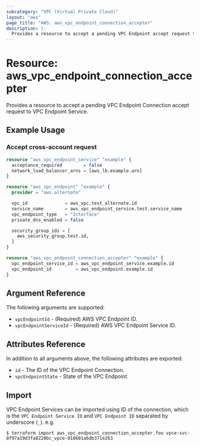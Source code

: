 ```yaml
---
subcategory: "VPC (Virtual Private Cloud)"
layout: "aws"
page_title: "AWS: aws_vpc_endpoint_connection_accepter"
description: |-
  Provides a resource to accept a pending VPC Endpoint accept request to VPC Endpoint Service.
---
```


# Resource: aws_vpc_endpoint_connection_accepter

Provides a resource to accept a pending VPC Endpoint Connection accept request to VPC Endpoint Service.

## Example Usage

### Accept cross-account request

```terraform
resource "aws_vpc_endpoint_service" "example" {
  acceptance_required        = false
  network_load_balancer_arns = [aws_lb.example.arn]
}

resource "aws_vpc_endpoint" "example" {
  provider = "aws.alternate"

  vpc_id              = aws_vpc.test_alternate.id
  service_name        = aws_vpc_endpoint_service.test.service_name
  vpc_endpoint_type   = "Interface"
  private_dns_enabled = false

  security_group_ids = [
    aws_security_group.test.id,
  ]
}

resource "aws_vpc_endpoint_connection_accepter" "example" {
  vpc_endpoint_service_id = aws_vpc_endpoint_service.example.id
  vpc_endpoint_id         = aws_vpc_endpoint.example.id
}
```

## Argument Reference

The following arguments are supported:

* `vpcEndpointId` - (Required) AWS VPC Endpoint ID.
* `vpcEndpointServiceId` - (Required) AWS VPC Endpoint Service ID.

## Attributes Reference

In addition to all arguments above, the following attributes are exported:

* `id` - The ID of the VPC Endpoint Connection.
* `vpcEndpointState` - State of the VPC Endpoint.

## Import

VPC Endpoint Services can be imported using ID of the connection, which is the `VPC Endpoint Service ID` and `VPC Endpoint ID` separated by underscore (`_`). e.g.

```
$ terraform import aws_vpc_endpoint_connection_accepter.foo vpce-svc-0f97a19d3fa8220bc_vpce-010601a6db371e263
```

<!-- cache-key: cdktf-0.17.0-pre.15 input-35fc920ebda0990b8637ea1a2fd6f00481bd041b0b253c454b7fb4e9f0f1b457 -->